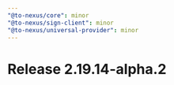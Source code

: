 ```yaml
---
"@to-nexus/core": minor
"@to-nexus/sign-client": minor
"@to-nexus/universal-provider": minor
---
```


# Release 2.19.14-alpha.2

